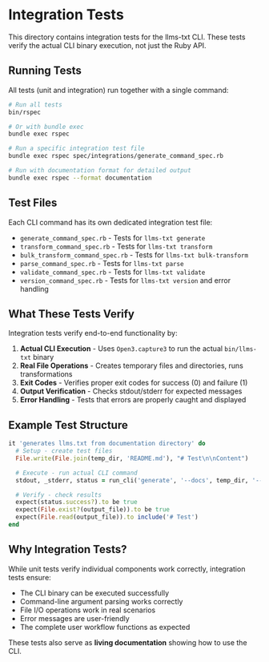 # Integration Tests

This directory contains integration tests for the llms-txt CLI. These tests verify the actual CLI binary execution, not just the Ruby API.

## Running Tests

All tests (unit and integration) run together with a single command:

```bash
# Run all tests
bin/rspec

# Or with bundle exec
bundle exec rspec

# Run a specific integration test file
bundle exec rspec spec/integrations/generate_command_spec.rb

# Run with documentation format for detailed output
bundle exec rspec --format documentation
```

## Test Files

Each CLI command has its own dedicated integration test file:

- `generate_command_spec.rb` - Tests for `llms-txt generate`
- `transform_command_spec.rb` - Tests for `llms-txt transform`
- `bulk_transform_command_spec.rb` - Tests for `llms-txt bulk-transform`
- `parse_command_spec.rb` - Tests for `llms-txt parse`
- `validate_command_spec.rb` - Tests for `llms-txt validate`
- `version_command_spec.rb` - Tests for `llms-txt version` and error handling

## What These Tests Verify

Integration tests verify end-to-end functionality by:

1. **Actual CLI Execution** - Uses `Open3.capture3` to run the actual `bin/llms-txt` binary
2. **Real File Operations** - Creates temporary files and directories, runs transformations
3. **Exit Codes** - Verifies proper exit codes for success (0) and failure (1)
4. **Output Verification** - Checks stdout/stderr for expected messages
5. **Error Handling** - Tests that errors are properly caught and displayed

## Example Test Structure

```ruby
it 'generates llms.txt from documentation directory' do
  # Setup - create test files
  File.write(File.join(temp_dir, 'README.md'), "# Test\n\nContent")

  # Execute - run actual CLI command
  stdout, _stderr, status = run_cli('generate', '--docs', temp_dir, '--output', output_file)

  # Verify - check results
  expect(status.success?).to be true
  expect(File.exist?(output_file)).to be true
  expect(File.read(output_file)).to include('# Test')
end
```

## Why Integration Tests?

While unit tests verify individual components work correctly, integration tests ensure:

- The CLI binary can be executed successfully
- Command-line argument parsing works correctly
- File I/O operations work in real scenarios
- Error messages are user-friendly
- The complete user workflow functions as expected

These tests also serve as **living documentation** showing how to use the CLI.
